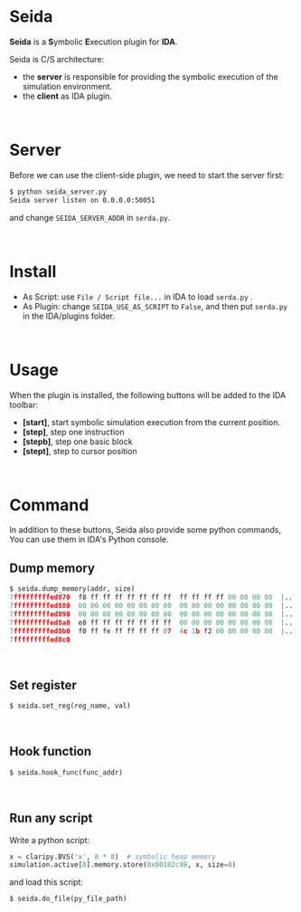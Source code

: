 # Seida

**Seida** is a **S**ymbolic **E**xecution plugin for **IDA**.

Seida is C/S architecture:
* the **server** is responsible for providing the symbolic execution of the simulation environment.
* the **client** as IDA plugin.

​     

# Server

Before we can use the client-side plugin, we need to start the server first:

```bash
$ python seida_server.py
Seida server listen on 0.0.0.0:50051
```

and change `SEIDA_SERVER_ADDR` in `serda.py`.

​                    

# Install

* As Script: use `File / Script file...` in IDA to load `serda.py` .
* As Plugin: change `SEIDA_USE_AS_SCRIPT` to `False`, and then put `serda.py` in the IDA/plugins folder.

​                

# Usage

When the plugin is installed, the following buttons will be added to the IDA toolbar:
* **[start]**, start symbolic simulation execution from the current position.
* **[step]**, step one instruction
* **[stepb]**, step one basic block
* **[stept]**, step to cursor position 

​             

# Command

In addition to these buttons, Seida also provide some python commands, You can use them in IDA's Python console.

## Dump memory

```python
$ seida.dump_memory(addr, size)
7fffffffffed870  f8 ff ff ff ff ff ff ff  ff ff ff ff 00 00 00 00  |................|
7fffffffffed880  00 00 00 00 00 00 00 00  00 00 00 00 00 00 00 00  |................|
7fffffffffed890  00 00 00 00 00 00 00 00  00 00 00 00 00 00 00 00  |................|
7fffffffffed8a0  e8 ff ff ff ff ff ff ff  00 00 00 00 00 00 00 00  |................|
7fffffffffed8b0  f0 ff fe ff ff ff ff 07  4c 1b f2 00 00 00 00 00  |........L.......|
7fffffffffed8c0
```

​            

## Set register

```python
$ seida.set_reg(reg_name, val)
```

​           

## Hook function

```python
$ seida.hook_func(func_addr)
```

​            

## Run any script

Write a python script:

```python
x = claripy.BVS('x', 8 * 8)  # symbolic heap memory
simulation.active[0].memory.store(0x00102c98, x, size=8)
```

and load this script:

```python
$ seida.do_file(py_file_path)
```


